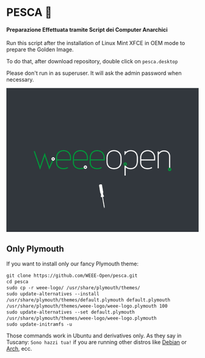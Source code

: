 # PESCA 🍑

#### Preparazione Effettuata tramite Script dei Computer Anarchici

Run this script after the installation of Linux Mint XFCE in OEM mode to prepare the Golden Image.

To do that, after download repository, double click on `pesca.desktop`
    
Please don't run in as superuser. It will ask the admin password when necessary.
    
![Plymouth screenshot](screenshot.png)

## Only Plymouth

If you want to install only our fancy Plymouth theme:

    git clone https://github.com/WEEE-Open/pesca.git
    cd pesca
    sudo cp -r weee-logo/ /usr/share/plymouth/themes/
    sudo update-alternatives --install /usr/share/plymouth/themes/default.plymouth default.plymouth /usr/share/plymouth/themes/weee-logo/weee-logo.plymouth 100
    sudo update-alternatives --set default.plymouth /usr/share/plymouth/themes/weee-logo/weee-logo.plymouth
    sudo update-initramfs -u

Those commands work in Ubuntu and derivatives only.
As they say in Tuscany: `Sono hazzi tua!` if you are running other distros like [Debian](https://wiki.debian.org/plymouth "How to install in Debian") or [Arch](https://wiki.archlinux.org/title/plymouth "How to install in Arch"), ecc.
